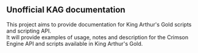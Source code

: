 ## Unofficial KAG documentation

This project aims to provide documentation for King Arthur's Gold scripts and scripting API.  
It will provide examples of usage, notes and description for the Crimson Engine API and scripts available in King Arthur's Gold.
